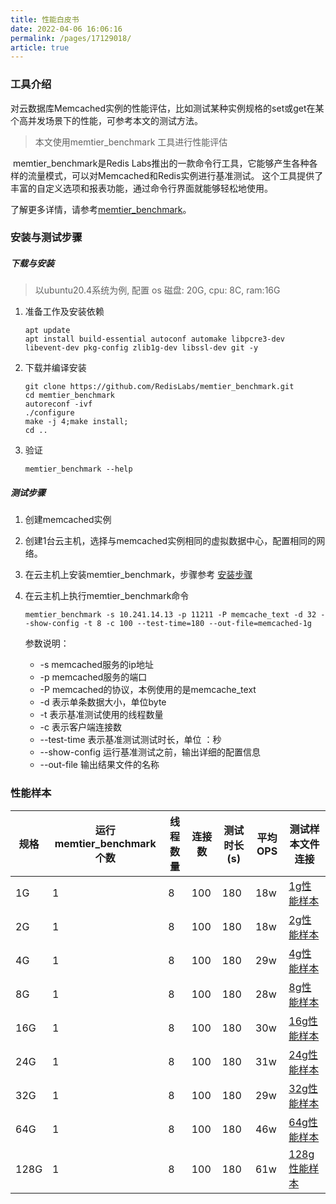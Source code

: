 ```yaml
---
title: 性能白皮书
date: 2022-04-06 16:06:16
permalink: /pages/17129018/
article: true
---
```




### 工具介绍

对云数据库Memcached实例的性能评估，比如测试某种实例规格的set或get在某个高并发场景下的性能，可参考本文的测试方法。

> 本文使用memtier_benchmark 工具进行性能评估

​        memtier_benchmark是Redis Labs推出的一款命令行工具，它能够产生各种各样的流量模式，可以对Memcached和Redis实例进行基准测试。
这个工具提供了丰富的自定义选项和报表功能，通过命令行界面就能够轻松地使用。

了解更多详情，请参考[memtier_benchmark](https://github.com/RedisLabs/memtier_benchmark)。



### 安装与测试步骤

##### 下载与安装

> 以ubuntu20.4系统为例, 配置 os 磁盘: 20G, cpu: 8C, ram:16G

1. 准备工作及安装依赖

   ```shell
   apt update
   apt install build-essential autoconf automake libpcre3-dev libevent-dev pkg-config zlib1g-dev libssl-dev git -y
   ```

2. 下载并编译安装

   ```shell
   git clone https://github.com/RedisLabs/memtier_benchmark.git
   cd memtier_benchmark
   autoreconf -ivf
   ./configure
   make -j 4;make install;
   cd ..
   ```

3. 验证

   ```shell
   memtier_benchmark --help
   ```

##### 测试步骤

1. 创建memcached实例

2. 创建1台云主机，选择与memcached实例相同的虚拟数据中心，配置相同的网络。

3. 在云主机上安装memtier_benchmark，步骤参考 [安装步骤](#下载与安装)

4. 在云主机上执行memtier_benchmark命令

   ```shell
   memtier_benchmark -s 10.241.14.13 -p 11211 -P memcache_text -d 32 --show-config -t 8 -c 100 --test-time=180 --out-file=memcached-1g
   ```

   参数说明：

   - -s  memcached服务的ip地址
   - -p memcached服务的端口
   - -P memcached的协议，本例使用的是memcache_text
   - -d 表示单条数据大小，单位byte
   - -t 表示基准测试使用的线程数量
   - -c 表示客户端连接数
   - --test-time 表示基准测试测试时长，单位 ：秒
   - --show-config 运行基准测试之前，输出详细的配置信息
   - --out-file 输出结果文件的名称



### 性能样本

| 规格 | 运行memtier_benchmark个数 | 线程数量 | 连接数 | 测试时长(s) | 平均OPS | 测试样本文件连接                                             |
| ---- | ------------------------- | -------- | ------ | ----------- | ------- | ------------------------------------------------------------ |
| 1G   | 1                         | 8        | 100    | 180         | 18w     | [1g性能样本](https://github.com/capitalonline/cds-document/blob/redis-dev/%E6%95%B0%E6%8D%AE%E5%BA%93%E6%9C%8D%E5%8A%A1/benchmark-sample/memcached/memcached-1g) |
| 2G   | 1                         | 8        | 100    | 180         | 18w     | [2g性能样本](https://github.com/capitalonline/cds-document/blob/redis-dev/%E6%95%B0%E6%8D%AE%E5%BA%93%E6%9C%8D%E5%8A%A1/benchmark-sample/memcached/memcached-2g) |
| 4G   | 1                         | 8        | 100    | 180         | 29w     | [4g性能样本](https://github.com/capitalonline/cds-document/blob/redis-dev/%E6%95%B0%E6%8D%AE%E5%BA%93%E6%9C%8D%E5%8A%A1/benchmark-sample/memcached/memcached-4g) |
| 8G   | 1                         | 8        | 100    | 180         | 28w     | [8g性能样本](https://github.com/capitalonline/cds-document/blob/redis-dev/%E6%95%B0%E6%8D%AE%E5%BA%93%E6%9C%8D%E5%8A%A1/benchmark-sample/memcached/memcached-8g) |
| 16G  | 1                         | 8        | 100    | 180         | 30w     | [16g性能样本](https://github.com/capitalonline/cds-document/blob/redis-dev/%E6%95%B0%E6%8D%AE%E5%BA%93%E6%9C%8D%E5%8A%A1/benchmark-sample/memcached/memcached-16g) |
| 24G  | 1                         | 8        | 100    | 180         | 31w     | [24g性能样本](https://github.com/capitalonline/cds-document/blob/redis-dev/%E6%95%B0%E6%8D%AE%E5%BA%93%E6%9C%8D%E5%8A%A1/benchmark-sample/memcached/memcached-24g) |
| 32G  | 1                         | 8        | 100    | 180         | 29w     | [32g性能样本](https://github.com/capitalonline/cds-document/blob/redis-dev/%E6%95%B0%E6%8D%AE%E5%BA%93%E6%9C%8D%E5%8A%A1/benchmark-sample/memcached/memcached-32g) |
| 64G  | 1                         | 8        | 100    | 180         | 46w     | [64g性能样本](https://github.com/capitalonline/cds-document/blob/redis-dev/%E6%95%B0%E6%8D%AE%E5%BA%93%E6%9C%8D%E5%8A%A1/benchmark-sample/memcached/memcached-64g) |
| 128G | 1                         | 8        | 100    | 180         | 61w     | [128g性能样本](https://github.com/capitalonline/cds-document/blob/redis-dev/%E6%95%B0%E6%8D%AE%E5%BA%93%E6%9C%8D%E5%8A%A1/benchmark-sample/memcached/memcached-128g) |

